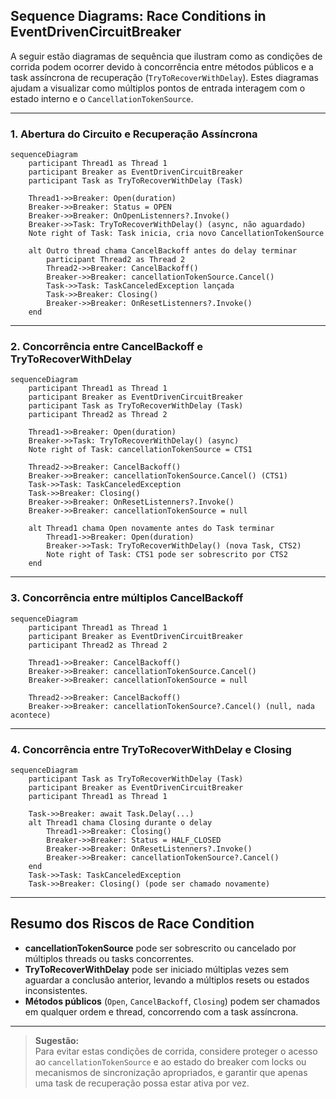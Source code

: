 ## Sequence Diagrams: Race Conditions in EventDrivenCircuitBreaker

A seguir estão diagramas de sequência que ilustram como as condições de corrida podem ocorrer devido à concorrência entre métodos públicos e a task assíncrona de recuperação (`TryToRecoverWithDelay`). Estes diagramas ajudam a visualizar como múltiplos pontos de entrada interagem com o estado interno e o `CancellationTokenSource`.

---

### 1. **Abertura do Circuito e Recuperação Assíncrona**

```mermaid
sequenceDiagram
    participant Thread1 as Thread 1
    participant Breaker as EventDrivenCircuitBreaker
    participant Task as TryToRecoverWithDelay (Task)

    Thread1->>Breaker: Open(duration)
    Breaker->>Breaker: Status = OPEN
    Breaker->>Breaker: OnOpenListenners?.Invoke()
    Breaker->>Task: TryToRecoverWithDelay() (async, não aguardado)
    Note right of Task: Task inicia, cria novo CancellationTokenSource

    alt Outro thread chama CancelBackoff antes do delay terminar
        participant Thread2 as Thread 2
        Thread2->>Breaker: CancelBackoff()
        Breaker->>Breaker: cancellationTokenSource.Cancel()
        Task->>Task: TaskCanceledException lançada
        Task->>Breaker: Closing()
        Breaker->>Breaker: OnResetListenners?.Invoke()
    end
```

---

### 2. **Concorrência entre CancelBackoff e TryToRecoverWithDelay**

```mermaid
sequenceDiagram
    participant Thread1 as Thread 1
    participant Breaker as EventDrivenCircuitBreaker
    participant Task as TryToRecoverWithDelay (Task)
    participant Thread2 as Thread 2

    Thread1->>Breaker: Open(duration)
    Breaker->>Task: TryToRecoverWithDelay() (async)
    Note right of Task: cancellationTokenSource = CTS1

    Thread2->>Breaker: CancelBackoff()
    Breaker->>Breaker: cancellationTokenSource.Cancel() (CTS1)
    Task->>Task: TaskCanceledException
    Task->>Breaker: Closing()
    Breaker->>Breaker: OnResetListenners?.Invoke()
    Breaker->>Breaker: cancellationTokenSource = null

    alt Thread1 chama Open novamente antes do Task terminar
        Thread1->>Breaker: Open(duration)
        Breaker->>Task: TryToRecoverWithDelay() (nova Task, CTS2)
        Note right of Task: CTS1 pode ser sobrescrito por CTS2
    end
```

---

### 3. **Concorrência entre múltiplos CancelBackoff**

```mermaid
sequenceDiagram
    participant Thread1 as Thread 1
    participant Breaker as EventDrivenCircuitBreaker
    participant Thread2 as Thread 2

    Thread1->>Breaker: CancelBackoff()
    Breaker->>Breaker: cancellationTokenSource.Cancel()
    Breaker->>Breaker: cancellationTokenSource = null

    Thread2->>Breaker: CancelBackoff()
    Breaker->>Breaker: cancellationTokenSource?.Cancel() (null, nada acontece)
```

---

### 4. **Concorrência entre TryToRecoverWithDelay e Closing**

```mermaid
sequenceDiagram
    participant Task as TryToRecoverWithDelay (Task)
    participant Breaker as EventDrivenCircuitBreaker
    participant Thread1 as Thread 1

    Task->>Breaker: await Task.Delay(...)
    alt Thread1 chama Closing durante o delay
        Thread1->>Breaker: Closing()
        Breaker->>Breaker: Status = HALF_CLOSED
        Breaker->>Breaker: OnResetListenners?.Invoke()
        Breaker->>Breaker: cancellationTokenSource?.Cancel()
    end
    Task->>Task: TaskCanceledException
    Task->>Breaker: Closing() (pode ser chamado novamente)
```

---

## **Resumo dos Riscos de Race Condition**

- **cancellationTokenSource** pode ser sobrescrito ou cancelado por múltiplos threads ou tasks concorrentes.
- **TryToRecoverWithDelay** pode ser iniciado múltiplas vezes sem aguardar a conclusão anterior, levando a múltiplos resets ou estados inconsistentes.
- **Métodos públicos** (`Open`, `CancelBackoff`, `Closing`) podem ser chamados em qualquer ordem e thread, concorrendo com a task assíncrona.

---

> **Sugestão:**  
> Para evitar estas condições de corrida, considere proteger o acesso ao `cancellationTokenSource` e ao estado do breaker com locks ou mecanismos de sincronização apropriados, e garantir que apenas uma task de recuperação possa estar ativa por vez.